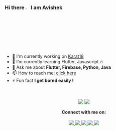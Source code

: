 ### Hi there <img src="https://camo.githubusercontent.com/35d3d11359a49bf12aebb834cc13fd81b95eff4e/68747470733a2f2f6d656469612e67697068792e636f6d2f6d656469612f6876524a434c467a6361737252346961377a2f67697068792e676966" height="2.5%" width="2.5%"> I am Avishek

<br>

- 🔭 I'm currently working on [Karat18](https://karat18.blogspot.com/)
- 🌱 I’m currently learning Flutter, Javascript :fire:
- 💬 Ask me about **Flutter, Firebase, Python, Java**
- 📫 How to reach me: [click here](https://kshi-tij.blogspot.com/)
- ⚡ Fun fact **I get bored easily !**

<br>
<p align = "center">
  <img src = "https://github-readme-stats.vercel.app/api?username=kshitij5&show_icons=true&theme=dark&line_height=27">
  <img src = "https://github-readme-stats.vercel.app/api/top-langs/?username=kshitij5&layout=compact&theme=dark&line_height=27">
</p>

<!-----#### My projects
[![ReadMe Card](https://github-readme-stats.vercel.app/api/pin/?username=kshitij5&repo=textextractor2.0&theme=dark)](https://github.com/Aman-zishan/textextractor2.0)
[![ReadMe Card](https://github-readme-stats.vercel.app/api/pin/?username=kshitij5&repo=DocScanner&theme=dark)](https://github.com/Aman-zishan/DocScanner)
[![ReadMe Card](https://github-readme-stats.vercel.app/api/pin/?username=kshitij5&repo=cmsDapp&theme=dark)](https://github.com/Aman-zishan/cmsDapp)
[![ReadMe Card](https://github-readme-stats.vercel.app/api/pin/?username=kshitij5&repo=BlackBoard&theme=dark)](https://github.com/Aman-zishan/BlackBoard)
--->

<p align="center">
  <b>Connect with me on:</b>
  <br><br>
  <a href="https://www.facebook.com/kshitijliveat5/" target="_blank">
  <img src="https://cdn2.iconfinder.com/data/icons/black-white-social-media/32/online_social_media_facebook-64.png" />
 </a>
  <a href="https://twitter.com/Avishek13452022" target="_blank">
  <img src="https://cdn2.iconfinder.com/data/icons/black-white-social-media/32/twitter_online_social_media-64.png" />
 </a><a href="https://www.linkedin.com/in/avishek-kumar-sharma-8287a116a/" target="_blank">
  <img src="https://cdn2.iconfinder.com/data/icons/black-white-social-media/32/linked_in_online_social_media-64.png" />
 </a><a href="https://github.com/kshitij5" target="_blank">
  <img src="https://cdn2.iconfinder.com/data/icons/black-white-social-media/64/social_media_logo_github-64.png" />
 </a><a href="https://www.instagram.com/kshi.tij.5" target="_blank">
  <img src="https://cdn2.iconfinder.com/data/icons/black-white-social-media/32/instagram_online_social_media_photo-64.png" />
 </a>
</p>

